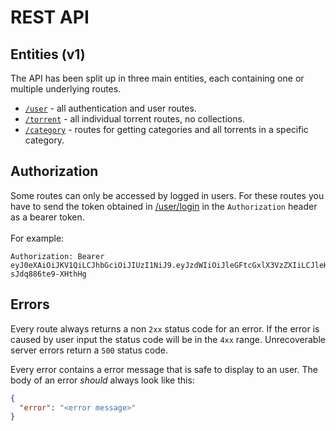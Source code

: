 # REST API

## Entities (v1)
The API has been split up in three main entities, each containing one or multiple underlying routes.

- [`/user`](user_api.md) - all authentication and user routes.
- [`/torrent`](torrent_api.md) - all individual torrent routes, no collections.
- [`/category`](category_api.md) - routes for getting categories and all torrents in a specific category.

## Authorization
Some routes can only be accessed by logged in users.
For these routes you have to send the token obtained in [/user/login](user_api.md#login) in the `Authorization` header as a bearer token.
<br><br>
For example:
```http
Authorization: Bearer eyJ0eXAiOiJKV1QiLCJhbGciOiJIUzI1NiJ9.eyJzdWIiOiJleGFtcGxlX3VzZXIiLCJleHAiOjE2MzIyNTQxNjZ9.kyugZXiR88q4n6Ze44HonazDp-sJdq886te9-XHthHg
```

<a id="errors"></a>
## Errors
Every route always returns a non `2xx` status code for an error.
If the error is caused by user input the status code will be in the `4xx` range.
Unrecoverable server errors return a `500` status code.

Every error contains a error message that is safe to display to an user.
The body of an error _should_ always look like this:
```json
{
  "error": "<error message>"
}
```